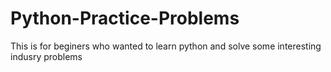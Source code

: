 # Python-Practice-Problems
This is for beginers who wanted to learn python and solve some interesting indusry problems
